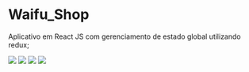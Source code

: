 # Waifu_Shop

Aplicativo em React JS com gerenciamento de estado global utilizando redux;

<img src="https://i.imgur.com/M2ZhliN.jpg" />
<img src="https://i.imgur.com/mOirP21.jpg" />
<img src="https://i.imgur.com/lA97Lvv.jpg" />
<img src="https://i.imgur.com/wHGj8nU.jpg" />

